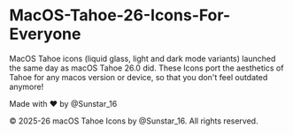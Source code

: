 # MacOS-Tahoe-26-Icons-For-Everyone
MacOS Tahoe icons (liquid glass, light and dark mode variants) launched the same day as macOS Tahoe 26.0 did. These Icons port the aesthetics of Tahoe for any macos version or device, so that you don't feel outdated anymore!

Made with ❤︎ by @Sunstar_16

© 2025-26 macOS Tahoe Icons by @Sunstar_16. All rights reserved.
